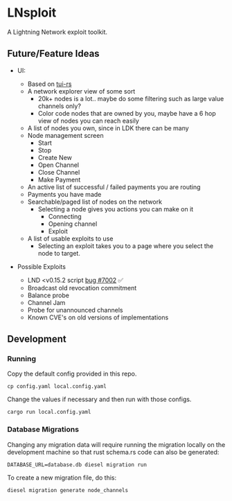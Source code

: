 # LNsploit

A Lightning Network exploit toolkit.

## Future/Feature Ideas

- UI:

  - Based on [tui-rs](https://github.com/fdehau/tui-rs)
  - A network explorer view of some sort
    - 20k+ nodes is a lot.. maybe do some filtering such as large value channels only?
    - Color code nodes that are owned by you, maybe have a 6 hop view of nodes you can reach easily
  - A list of nodes you own, since in LDK there can be many
  - Node management screen
    - Start
    - Stop
    - Create New
    - Open Channel
    - Close Channel
    - Make Payment
  - An active list of successful / failed payments you are routing
  - Payments you have made
  - Searchable/paged list of nodes on the network
    - Selecting a node gives you actions you can make on it
      - Connecting
      - Opening channel
      - Exploit
  - A list of usable exploits to use
    - Selecting an exploit takes you to a page where you select the node to target.

- Possible Exploits
  - LND <v0.15.2 script [bug #7002](https://github.com/lightningnetwork/lnd/issues/7002) ✅
  - Broadcast old revocation commitment
  - Balance probe
  - Channel Jam
  - Probe for unannounced channels
  - Known CVE's on old versions of implementations

## Development

### Running

Copy the default config provided in this repo.

```
cp config.yaml local.config.yaml
```

Change the values if necessary and then run with those configs.

```
cargo run local.config.yaml
```

### Database Migrations

Changing any migration data will require running the migration locally on the development machine so that rust schema.rs code can also be generated:

```
DATABASE_URL=database.db diesel migration run
```

To create a new migration file, do this:

```
diesel migration generate node_channels
```
